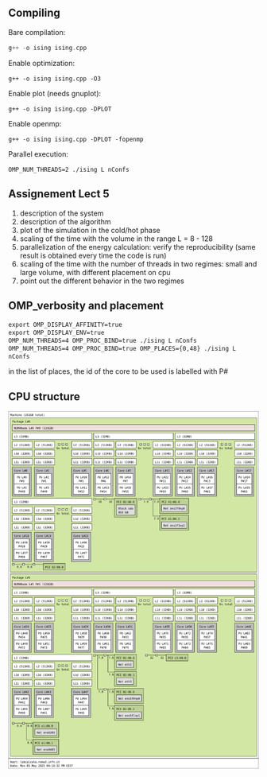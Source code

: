Compiling
---

Bare compilation:

```c++
g++ -o ising ising.cpp 
```

Enable optimization:
```
g++ -o ising ising.cpp -O3
```

Enable plot (needs gnuplot):
```
g++ -o ising ising.cpp -DPLOT
```

Enable openmp:
```
g++ -o ising ising.cpp -DPLOT -fopenmp
```

Parallel execution:
```
OMP_NUM_THREADS=2 ./ising L nConfs
```

Assignement Lect 5
-------------------

1) description of the system
2) description of the algorithm
3) plot of the simulation in the cold/hot phase
4) scaling of the time with the volume in the range L = 8 - 128
5) parallelization of the energy calculation: verify the reproducibility (same result is obtained every time the code is run)
6) scaling of the time with the number of threads in two regimes: small and large volume, with different placement on cpu
7) point out the different behavior in the two regimes


OMP_verbosity and placement
-------------
```
export OMP_DISPLAY_AFFINITY=true
export OMP_DISPLAY_ENV=true
OMP_NUM_THREADS=4 OMP_PROC_BIND=true ./ising L nConfs
OMP_NUM_THREADS=4 OMP_PROC_BIND=true OMP_PLACES={0,48} ./ising L nConfs
```
in the list of places, the id of the core to be used is labelled with P#


CPU structure
---

![cpu](cpu.svg)
